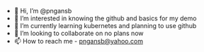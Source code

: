 - 👋 Hi, I’m @pngansb
- 👀 I’m interested in knowing the github and basics for my demo
- 🌱 I’m currently learning kubernetes and planning to use github
- 💞️ I’m looking to collaborate on no plans now
- 📫 How to reach me - pngansb@yahoo.com

<!---
pngansb/pngansb is a ✨ special ✨ repository because its `README.md` (this file) appears on your GitHub profile.
You can click the Preview link to take a look at your changes.
--->
